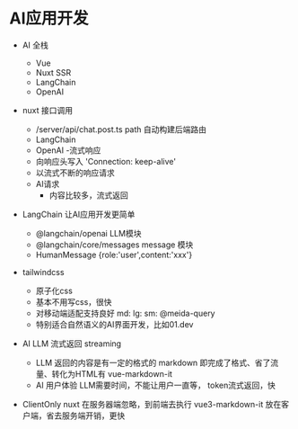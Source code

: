 # AI应用开发

- AI 全栈
    - Vue
    - Nuxt SSR 
    - LangChain
    - OpenAI 

- nuxt 接口调用
    - /server/api/chat.post.ts
        path 自动构建后端路由
    - LangChain 
    - OpenAI
-流式响应
    - 向响应头写入 'Connection: keep-alive'
    - 以流式不断的响应请求
    - AI请求
        - 内容比较多，流式返回
- LangChain 让AI应用开发更简单
    - @langchain/openai LLM模块
    - @langchain/core/messages message 模块
    - HumanMessage {role:'user',content:'xxx'}

- tailwindcss
    - 原子化css
    - 基本不用写css，很快
    - 对移动端适配支持良好 md: lg: sm: @meida-query
    - 特别适合自然语义的AI界面开发，比如01.dev
    
- AI LLM 流式返回 streaming
    - LLM 返回的内容是有一定的格式的
        markdown 即完成了格式、省了流量、转化为HTML有 vue-markdown-it
    - AI 用户体验
        LLM需要时间，不能让用户一直等，
        token流式返回，快

- ClientOnly
    nuxt 在服务器端忽略，到前端去执行
    vue3-markdown-it 放在客户端，省去服务端开销，更快